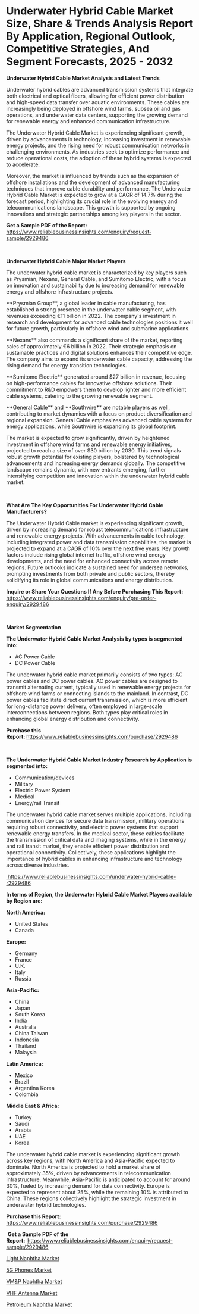 <p><h1>Underwater Hybrid Cable Market Size, Share & Trends Analysis Report By Application, Regional Outlook, Competitive Strategies, And Segment Forecasts, 2025 - 2032</h1></p><p><strong>Underwater Hybrid Cable Market Analysis and Latest Trends</strong></p>
<p><p>Underwater hybrid cables are advanced transmission systems that integrate both electrical and optical fibers, allowing for efficient power distribution and high-speed data transfer over aquatic environments. These cables are increasingly being deployed in offshore wind farms, subsea oil and gas operations, and underwater data centers, supporting the growing demand for renewable energy and enhanced communication infrastructure.</p><p>The Underwater Hybrid Cable Market is experiencing significant growth, driven by advancements in technology, increasing investment in renewable energy projects, and the rising need for robust communication networks in challenging environments. As industries seek to optimize performance and reduce operational costs, the adoption of these hybrid systems is expected to accelerate.</p><p>Moreover, the market is influenced by trends such as the expansion of offshore installations and the development of advanced manufacturing techniques that improve cable durability and performance. The Underwater Hybrid Cable Market is expected to grow at a CAGR of 14.7% during the forecast period, highlighting its crucial role in the evolving energy and telecommunications landscape. This growth is supported by ongoing innovations and strategic partnerships among key players in the sector.</p></p>
<p><strong>Get a Sample PDF of the Report:&nbsp;</strong> <a href="https://www.reliablebusinessinsights.com/enquiry/request-sample/2929486?utm_campaign=1117&utm_medium=2&utm_source=Github&utm_content=ia&utm_term=12032025&utm_id=underwater-hybrid-cable">https://www.reliablebusinessinsights.com/enquiry/request-sample/2929486</a></p>
<p>&nbsp;</p>
<p><strong>Underwater Hybrid Cable Major Market Players</strong></p>
<p><p>The underwater hybrid cable market is characterized by key players such as Prysmian, Nexans, General Cable, and Sumitomo Electric, with a focus on innovation and sustainability due to increasing demand for renewable energy and offshore infrastructure projects.</p><p>**Prysmian Group**, a global leader in cable manufacturing, has established a strong presence in the underwater cable segment, with revenues exceeding €11 billion in 2022. The company's investment in research and development for advanced cable technologies positions it well for future growth, particularly in offshore wind and submarine applications.</p><p>**Nexans** also commands a significant share of the market, reporting sales of approximately €6 billion in 2022. Their strategic emphasis on sustainable practices and digital solutions enhances their competitive edge. The company aims to expand its underwater cable capacity, addressing the rising demand for energy transition technologies.</p><p>**Sumitomo Electric** generated around $27 billion in revenue, focusing on high-performance cables for innovative offshore solutions. Their commitment to R&D empowers them to develop lighter and more efficient cable systems, catering to the growing renewable segment.</p><p>**General Cable** and **Southwire** are notable players as well, contributing to market dynamics with a focus on product diversification and regional expansion. General Cable emphasizes advanced cable systems for energy applications, while Southwire is expanding its global footprint.</p><p>The market is expected to grow significantly, driven by heightened investment in offshore wind farms and renewable energy initiatives, projected to reach a size of over $30 billion by 2030. This trend signals robust growth potential for existing players, bolstered by technological advancements and increasing energy demands globally. The competitive landscape remains dynamic, with new entrants emerging, further intensifying competition and innovation within the underwater hybrid cable market.</p></p>
<p>&nbsp;</p>
<p><strong>What Are The Key Opportunities For Underwater Hybrid Cable Manufacturers?</strong></p>
<p><p>The Underwater Hybrid Cable market is experiencing significant growth, driven by increasing demand for robust telecommunications infrastructure and renewable energy projects. With advancements in cable technology, including integrated power and data transmission capabilities, the market is projected to expand at a CAGR of 10% over the next five years. Key growth factors include rising global internet traffic, offshore wind energy developments, and the need for enhanced connectivity across remote regions. Future outlooks indicate a sustained need for undersea networks, prompting investments from both private and public sectors, thereby solidifying its role in global communications and energy distribution.</p></p>
<p><strong>Inquire or Share Your Questions If Any Before Purchasing This Report:</strong> <a href="https://www.reliablebusinessinsights.com/enquiry/pre-order-enquiry/2929486?utm_campaign=1117&utm_medium=2&utm_source=Github&utm_content=ia&utm_term=12032025&utm_id=underwater-hybrid-cable">https://www.reliablebusinessinsights.com/enquiry/pre-order-enquiry/2929486</a></p>
<p>&nbsp;</p>
<p><strong>Market Segmentation</strong></p>
<p><strong>The Underwater Hybrid Cable Market Analysis by types is segmented into:</strong></p>
<p><ul><li>AC Power Cable</li><li>DC Power Cable</li></ul></p>
<p><p>The underwater hybrid cable market primarily consists of two types: AC power cables and DC power cables. AC power cables are designed to transmit alternating current, typically used in renewable energy projects for offshore wind farms or connecting islands to the mainland. In contrast, DC power cables facilitate direct current transmission, which is more efficient for long-distance power delivery, often employed in large-scale interconnections between regions. Both types play critical roles in enhancing global energy distribution and connectivity.</p></p>
<p><strong>Purchase this Report:&nbsp;</strong><a href="https://www.reliablebusinessinsights.com/purchase/2929486?utm_campaign=1117&utm_medium=2&utm_source=Github&utm_content=ia&utm_term=12032025&utm_id=underwater-hybrid-cable">https://www.reliablebusinessinsights.com/purchase/2929486</a></p>
<p>&nbsp;</p>
<p><strong>The Underwater Hybrid Cable Market Industry Research by Application is segmented into:</strong></p>
<p><ul><li>Communication/devices</li><li>Military</li><li>Electric Power System</li><li>Medical</li><li>Energy/rail Transit</li></ul></p>
<p><p>The underwater hybrid cable market serves multiple applications, including communication devices for secure data transmission, military operations requiring robust connectivity, and electric power systems that support renewable energy transfers. In the medical sector, these cables facilitate the transmission of critical data and imaging systems, while in the energy and rail transit market, they enable efficient power distribution and operational connectivity. Collectively, these applications highlight the importance of hybrid cables in enhancing infrastructure and technology across diverse industries.</p></p>
<p><a href="https://www.reliablebusinessinsights.com/underwater-hybrid-cable-r2929486?utm_campaign=1117&utm_medium=2&utm_source=Github&utm_content=ia&utm_term=12032025&utm_id=underwater-hybrid-cable">&nbsp;https://www.reliablebusinessinsights.com/underwater-hybrid-cable-r2929486</a></p>
<p><strong>In terms of Region, the Underwater Hybrid Cable Market Players available by Region are:</strong></p>
<p>
    <p> <strong> North America: </strong>
        <ul>
            <li>United States</li>
            <li>Canada</li>
        </ul>
        </p> 
    <p> <strong> Europe: </strong>
        <ul>
            <li>Germany</li>
            <li>France</li>
            <li>U.K.</li>
            <li>Italy</li>
            <li>Russia</li>
        </ul>
        </p> 
    <p> <strong> Asia-Pacific: </strong>
        <ul>
            <li>China</li>
            <li>Japan</li>
            <li>South Korea</li>
            <li>India</li>
            <li>Australia</li>
            <li>China Taiwan</li>
            <li>Indonesia</li>
            <li>Thailand</li>
            <li>Malaysia</li>
        </ul>
        </p> 
    <p> <strong> Latin America: </strong>
        <ul>
            <li>Mexico</li>
            <li>Brazil</li>
            <li>Argentina Korea</li>
            <li>Colombia</li>
        </ul>
        </p> 
    <p> <strong> Middle East & Africa: </strong>
        <ul>
            <li>Turkey</li>
            <li>Saudi</li>
            <li>Arabia</li>
            <li>UAE</li>
            <li>Korea</li>
        </ul>
    </p>
    </p>
<p><p>The underwater hybrid cable market is experiencing significant growth across key regions, with North America and Asia-Pacific expected to dominate. North America is projected to hold a market share of approximately 35%, driven by advancements in telecommunication infrastructure. Meanwhile, Asia-Pacific is anticipated to account for around 30%, fueled by increasing demand for data connectivity. Europe is expected to represent about 25%, while the remaining 10% is attributed to China. These regions collectively highlight the strategic investment in underwater hybrid technologies.</p></p>
<p><strong>Purchase this Report: </strong><a href="https://www.reliablebusinessinsights.com/purchase/2929486?utm_campaign=1117&utm_medium=2&utm_source=Github&utm_content=ia&utm_term=12032025&utm_id=underwater-hybrid-cable">https://www.reliablebusinessinsights.com/purchase/2929486</a></p>
<p>&nbsp;<strong>Get a Sample PDF of the Report:&nbsp;&nbsp;</strong><a href="https://www.reliablebusinessinsights.com/enquiry/request-sample/2929486?utm_campaign=1117&utm_medium=2&utm_source=Github&utm_content=ia&utm_term=12032025&utm_id=underwater-hybrid-cable">https://www.reliablebusinessinsights.com/enquiry/request-sample/2929486</a></p>
<p><strong></strong></p>
<p><p><a href="https://github.com/sukeldrage0g/Market-Research-Report-List-1/blob/main/light-naphtha-market.md?utm_campaign=1117&utm_medium=2&utm_source=Github&utm_content=ia&utm_term=12032025&utm_id=underwater-hybrid-cable">Light Naphtha Market</a></p><p><a href="https://github.com/dusektwinec3/Market-Research-Report-List-1/blob/main/5g-phones-market.md?utm_campaign=1117&utm_medium=2&utm_source=Github&utm_content=ia&utm_term=12032025&utm_id=underwater-hybrid-cable">5G Phones Market</a></p><p><a href="https://github.com/luhleickov/Market-Research-Report-List-1/blob/main/vmp-naphtha-market.md?utm_campaign=1117&utm_medium=2&utm_source=Github&utm_content=ia&utm_term=12032025&utm_id=underwater-hybrid-cable">VM&P Naphtha Market</a></p><p><a href="https://github.com/jullselai/Market-Research-Report-List-1/blob/main/vhf-antenna-market.md?utm_campaign=1117&utm_medium=2&utm_source=Github&utm_content=ia&utm_term=12032025&utm_id=underwater-hybrid-cable">VHF Antenna Market</a></p><p><a href="https://github.com/elceryaneik/Market-Research-Report-List-1/blob/main/petroleum-naphtha-market.md?utm_campaign=1117&utm_medium=2&utm_source=Github&utm_content=ia&utm_term=12032025&utm_id=underwater-hybrid-cable">Petroleum Naphtha Market</a></p></p>